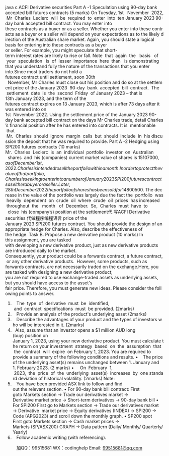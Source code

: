 java c
ACFI Derivative securities
Part A -1 Speculation using 90-day bank accepted bill futures contracts (5 marks) On Tuesday, 1st   November  2022,  Mr  Charles  Leclerc  will  be  required  to  enter  into  ten January 2023 90-day bank accepted bill contract. You may enter into these contracts as a buyer or as a seller. Whether you enter into these contracts as a buyer or a seller will depend on your expectations as to the likely direction of the Australian share market. Again, you should state a logical basis for entering into these contracts as a buyer or seller. For example, you might speculate that short-term interest rates are likely to rise or fall. Note  that  again  the   basis   of  your  speculation   is  of  lesser  importance  here  than   is demonstrating that you understand fully the nature of the transactions that you enter into.Since most traders do not hold a futures contract until settlement, soon 30th   November, Mr Charles must close out his position and do so at the settlement price of the January 2023  90-day  bank  accepted  bill  contract.  The  settlement  date  is  the  second  Friday  of January 2023 – that is 13th January 2023, and the term of the futures contract expires on 13 January 2023, which is after 73 days after it was entered into on 1st  November 2022. Using the settlement price of the January 2023 90-day bank accepted bill contract on the days Mr Charles trade, detail Charles’s financial position after he has entered into contracts. It is  mentionable  that  Mr.  Charles  should  ignore  margin  calls  but  should  include  in  his discussion the deposit that he was required to provide.
Part A -2 Hedging using SPI200 futures contracts (10 marks) Mr.  Charles  Leclerc  is  an  individual  portfolio  investor  on  Australian   shares  and  his (companies) current market value of shares is $15107000, as of December 1st, 2022. Charles is  intended to sell the portfolio within a month.  In  order  to  protect  the  value of that portfolio,  Charles  is  seeking  to  enter  into  a  number  of  January  2023  SPI200  futures contracts as either a buyer or a seller. Later, 28th  December 2022 the portfolio of shares has been sold for $14800500. The decrease in the value of the portfolio was largely due the fact the  portfolio  was  heavily  dependent  on  crude  oil  where  crude  oil  prices  has increased  throughout  the   month   of  December.  So,  Charles  must  have  to   close  his (company’s) position at the settlement代 写ACFI Derivative securities
代做程序编程语言 price of the January 2023 SPI200 futures contract. You should provide the design of an appropriate hedge for Charles. Also, describe the effectiveness of the hedge.
Task B. Propose a new derivative product (10 marks) In this assignment, you are tasked with developing a new derivative product, just as new derivative products are introduced daily to the market. Consequently, your product could be a forwards contract, a future contract, or any other derivative products.  However, some products, such as forwards contracts, are not necessarily traded on the exchange.Here, you are tasked with designing a new derivative product; you are not required to use exchange-traded assets as underlying assets, but you should have access to the asset's fair price. Therefore, you must generate new ideas. Please consider the following points to answer.
1.    The  type  of  derivative  must  be  identified,  and  contract  specifications  must  be provided. (2marks) 
2.    Provide an analysis of the product's underlying asset (2marks) 
3.    Describe the advantages of your product and the types of investors who will be interested in it. (2marks) 
4.   Also, assume that an investor opens a $1 million AUD long (buy) position on January 1, 2023, using your new derivative product. You must calculate the return on your investment  strategy  based  on  the  assumption  that  the  contract  will  expire  on February 1, 2023. You are required to provide a summary of the following conditions and results.
•    The price of the underlying asset(s) remains unchanged between 1. January and
1. February 2023. (2 marks) 
•     On  February  1,  2023,  the  price  of  the  underlying  asset(s)  increases  by  one standard deviation of historical volatility. (2marks) 
Note: 
1.    You have been provided ASX link to follow and find out the relevant section.
•  For 90-day bank bill contract: 
First goto Markets section → Trade our derivatives market → Derivative market price → Short-term derivatives → 90-day bank bill
•  For SPI200 
First go to Markets section → Trade our derivatives market → Derivative  market price → Equity derivatives (INDEX) → SPI200 → Code (APG2023) and scroll down the monthly graph.
•  SP200 spot 
First goto Markets section → Cash market prices → Markets (SP/ASX200) GRAPH → Data pattern (Daily/ Monthly/ Quarterly/ Yearly)
2.    Follow academic writing (with referencing).





         
加QQ：99515681  WX：codinghelp  Email: 99515681@qq.com
